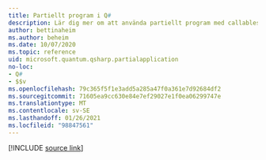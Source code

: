 ```yaml
---
title: Partiellt program i Q#
description: Lär dig mer om att använda partiellt program med callables i Q# .
author: bettinaheim
ms.author: beheim
ms.date: 10/07/2020
ms.topic: reference
uid: microsoft.quantum.qsharp.partialapplication
no-loc:
- Q#
- $$v
ms.openlocfilehash: 79c365f5f1e3add5a285a47f0a361e7d92684df2
ms.sourcegitcommit: 71605ea9cc630e84e7ef29027e1f0ea06299747e
ms.translationtype: MT
ms.contentlocale: sv-SE
ms.lasthandoff: 01/26/2021
ms.locfileid: "98847561"
---
```

<!---
# Partial application in Q#
-->

[!INCLUDE [source link](~/includes/qsharp-language/Specifications/Language/3_Expressions/PartialApplication.md)]

